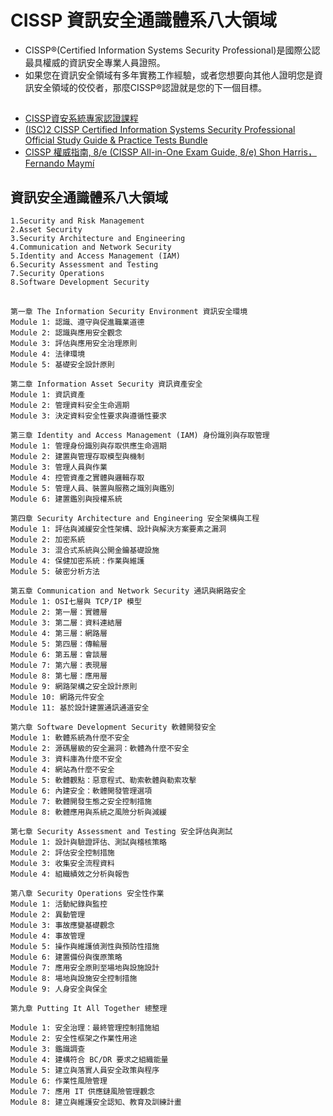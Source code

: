 # CISSP 資訊安全通識體系八大領域

- CISSP®(Certified Information Systems Security Professional)是國際公認最具權威的資訊安全專業人員證照。
- 如果您在資訊安全領域有多年實務工作經驗，或者您想要向其他人證明您是資訊安全領域的佼佼者，那麼CISSP®認證就是您的下一個目標。

##
- [CISSP資安系統專家認證課程](https://www.uuu.com.tw/Course/Show/47/CISSP-%E8%B3%87%E5%AE%89%E7%B3%BB%E7%B5%B1%E5%B0%88%E5%AE%B6%E8%AA%8D%E8%AD%89%E8%AA%B2%E7%A8%8B)
- [(ISC)2 CISSP Certified Information Systems Security Professional Official Study Guide & Practice Tests Bundle](https://www.tenlong.com.tw/products/9781119790020)
- [CISSP 權威指南, 8/e (CISSP All-in-One Exam Guide, 8/e) Shon Harris，Fernando Maymí](https://www.tenlong.com.tw/products/9787302567738)

## 資訊安全通識體系八大領域

```
1.Security and Risk Management
2.Asset Security
3.Security Architecture and Engineering
4.Communication and Network Security
5.Identity and Access Management (IAM)
6.Security Assessment and Testing
7.Security Operations
8.Software Development Security
```

##
```
第一章 The Information Security Environment 資訊安全環境
Module 1: 認識、遵守與促進職業道德
Module 2: 認識與應用安全觀念
Module 3: 評估與應用安全治理原則
Module 4: 法律環境
Module 5: 基礎安全設計原則

第二章 Information Asset Security 資訊資產安全
Module 1: 資訊資產
Module 2: 管理資料安全生命週期
Module 3: 決定資料安全性要求與遵循性要求

第三章 Identity and Access Management (IAM) 身份識別與存取管理
Module 1: 管理身份識別與存取供應生命週期
Module 2: 建置與管理存取模型與機制
Module 3: 管理人員與作業
Module 4: 控管資產之實體與邏輯存取
Module 5: 管理人員、裝置與服務之識別與鑑別
Module 6: 建置鑑別與授權系統

第四章 Security Architecture and Engineering 安全架構與工程
Module 1: 評估與減緩安全性架構、設計與解決方案要素之漏洞
Module 2: 加密系統
Module 3: 混合式系統與公開金鑰基礎設施
Module 4: 保健加密系統：作業與維護
Module 5: 破密分析方法

第五章 Communication and Network Security 通訊與網路安全
Module 1: OSI七層與 TCP/IP 模型
Module 2: 第一層：實體層
Module 3: 第二層：資料連結層
Module 4: 第三層：網路層
Module 5: 第四層：傳輸層
Module 6: 第五層：會談層
Module 7: 第六層：表現層
Module 8: 第七層：應用層
Module 9: 網路架構之安全設計原則
Module 10: 網路元件安全
Module 11: 基於設計建置通訊通道安全

第六章 Software Development Security 軟體開發安全
Module 1: 軟體系統為什麼不安全
Module 2: 源碼層級的安全漏洞：軟體為什麼不安全
Module 3: 資料庫為什麼不安全
Module 4: 網站為什麼不安全
Module 5: 軟體觀點：惡意程式、勒索軟體與勒索攻擊
Module 6: 內建安全：軟體開發管理選項
Module 7: 軟體開發生態之安全控制措施
Module 8: 軟體應用與系統之風險分析與減緩

第七章 Security Assessment and Testing 安全評估與測試
Module 1: 設計與驗證評估、測試與稽核策略
Module 2: 評估安全控制措施
Module 3: 收集安全流程資料
Module 4: 組織績效之分析與報告

第八章 Security Operations 安全性作業
Module 1: 活動紀錄與監控
Module 2: 異動管理
Module 3: 事故應變基礎觀念
Module 4: 事故管理
Module 5: 操作與維護偵測性與預防性措施
Module 6: 建置備份與復原策略
Module 7: 應用安全原則至場地與設施設計
Module 8: 場地與設施安全控制措施
Module 9: 人身安全與保全

第九章 Putting It All Together 總整理

Module 1: 安全治理：最終管理控制措施組
Module 2: 安全性框架之作業性用途
Module 3: 鑑識調查
Module 4: 建構符合 BC/DR 要求之組織能量
Module 5: 建立與落實人員安全政策與程序
Module 6: 作業性風險管理
Module 7: 應用 IT 供應鏈風險管理觀念
Module 8: 建立與維護安全認知、教育及訓練計畫
```
